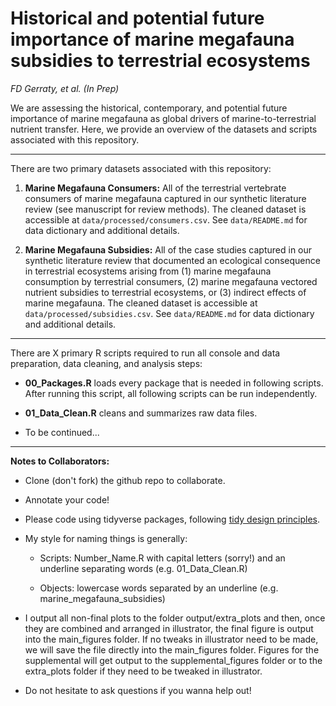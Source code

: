 # Historical and potential future importance of marine megafauna subsidies to terrestrial ecosystems

*FD Gerraty, et al. (In Prep)*

We are assessing the historical, contemporary, and potential future importance of marine megafauna as global drivers of marine-to-terrestrial nutrient transfer. Here, we provide an overview of the datasets and scripts associated with this repository.

------------------------------------------------------------------------

There are two primary datasets associated with this repository:

1.  **Marine Megafauna Consumers:** All of the terrestrial vertebrate consumers of marine megafauna captured in our synthetic literature review (see manuscript for review methods). The cleaned dataset is accessible at `data/processed/consumers.csv`. See `data/README.md` for data dictionary and additional details.

2.  **Marine Megafauna Subsidies:** All of the case studies captured in our synthetic literature review that documented an ecological consequence in terrestrial ecosystems arising from (1) marine megafauna consumption by terrestrial consumers, (2) marine megafauna vectored nutrient subsidies to terrestrial ecosystems, or (3) indirect effects of marine megafauna. The cleaned dataset is accessible at `data/processed/subsidies.csv`. See `data/README.md` for data dictionary and additional details.

------------------------------------------------------------------------

There are X primary R scripts required to run all console and data preparation, data cleaning, and analysis steps:

-   **00_Packages.R** loads every package that is needed in following scripts. After running this script, all following scripts can be run independently.

-   **01_Data_Clean.R** cleans and summarizes raw data files.

-   To be continued...

------------------------------------------------------------------------

**Notes to Collaborators:**

-   Clone (don't fork) the github repo to collaborate.

-   Annotate your code!

-   Please code using tidyverse packages, following [tidy design principles](https://design.tidyverse.org/).

-   My style for naming things is generally:

    -   Scripts: Number_Name.R with capital letters (sorry!) and an underline separating words (e.g. 01_Data_Clean.R)

    -   Objects: lowercase words separated by an underline (e.g. marine_megafauna_subsidies)

-   I output all non-final plots to the folder output/extra_plots and then, once they are combined and arranged in illustrator, the final figure is output into the main_figures folder. If no tweaks in illustrator need to be made, we will save the file directly into the main_figures folder. Figures for the supplemental will get output to the supplemental_figures folder or to the extra_plots folder if they need to be tweaked in illustrator.

-   Do not hesitate to ask questions if you wanna help out!
